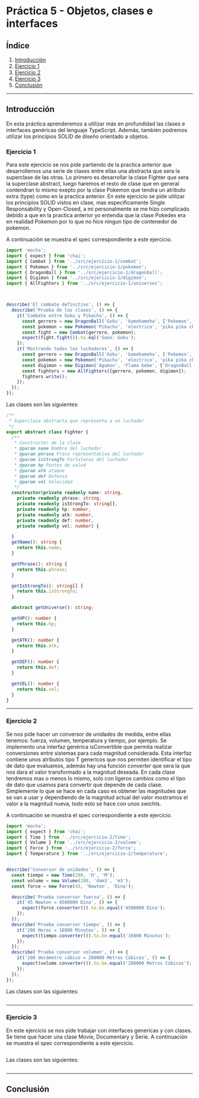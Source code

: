 # Práctica 5 - Objetos, clases e interfaces


## Índice

1. [Introducción](#id1)
2. [Ejercicio 1](#id2)
2. [Ejercicio 2](#id3)
3. [Ejercicio 3](#id4)
4. [Conclusión](#id10)


---------------------

## Introducción<a name="id1"></a>
En esta práctica aprenderemos a utilizar más en profundidad las clases e interfaces genéricas del lenguaje TypeScript. Además, también podremos utilizar los principios SOLID de diseño orientado a objetos.



### Ejercicio 1<a name="id2"></a>
Para este ejercicio se nos pide partiendo de la practica anterior que desarrollemos una serie de clases entre ellas una abstracta que sera la superclase de las otras. Lo primero es desarrollar la clase Fighter que sera la superclase abstract, luego haremos el resto de clase que en general contendran lo mismo exepto por la clase Pokemon que tendra un atributo extra (type) como en la practica anterior. En este ejercicio se pide utilizar los principios SOLID vistos en clase, mas especificamente Single Responsability y Open-Closed, a mi personalmente se me hizo complicado debido a que en la practica anterior yo entendia que la clase Pokedex era en realidad Pokemon por lo que no hice ningun tipo de contenedor de pokemon.

A continuación se muestra el spec correspondiente a este ejercicio.

```typescript
import 'mocha';
import { expect } from 'chai';
import { Combat } from '../src/ejercicio-1/combat';
import { Pokemon } from '../src/ejercicio-1/pokemon';
import { DragonBall } from '../src/ejercicio-1/dragonball';
import { Digimon } from '../src/ejercicio-1/digimon';
import { AllFighters } from '../src/ejercicio-1/universes';



describe('El combate definitivo', () => {
  describe('Prueba de las clases', () => {
    it('Combate entre Goku y Pikachu', () => {
      const gerrero = new DragonBall('Goku', 'kamehameha', ['Pokemon', 'Digimon'], 1000, 500, 200, 400);
      const pokemon = new Pokemon('Pikachu', 'electrico', 'pika pika chuuuu', ['Dragon', 'Digimon'], 200, 100, 50, 100);
      const fight = new Combat(gerrero, pokemon);
      expect(fight.fight()).to.eql('Ganó: Goku');
    });
    it('Mostrando todos los luchadores', () => {
      const gerrero = new DragonBall('Goku', 'kamehameha', ['Pokemon', 'Digimon'], 1000, 500, 200, 400);
      const pokemon = new Pokemon('Pikachu', 'electrico', 'pika pika chuuuu', ['DragonBall', 'Digimon'], 200, 100, 50, 100);
      const digimon = new Digimon('Agumon', 'Flama bebe', ['DragonBall'], 500, 150, 200, 100);
      const fighters = new AllFighters([gerrero, pokemon, digimon]);
      fighters.write();
    });
  });
});
```
Las clases son las siguientes:
```typescript
/**
 * Superclase abstracta que representa a un luchador
 */
export abstract class Fighter {
  /**
   * Constructor de la clase
   * @param name Nombre del luchador
   * @param phrase Frace representativa del luchador
   * @param isStrongTo Fortalezas del luchador
   * @param hp Puntos de salud
   * @param atk ataque
   * @param def Defensa
   * @param vel Velocidad
   */
  constructor(private readonly name: string, 
    private readonly phrase: string, 
    private readonly isStrongTo: string[],
    private readonly hp: number, 
    private readonly atk: number, 
    private readonly def: number, 
    private readonly vel: number) {

  }
  getName(): string {
    return this.name;
  }

  getPhrase(): string {
    return this.phrase;
  }

  getIsStrongTo(): string[] {
    return this.isStrongTo;
  }

  abstract getUniverse(): string;

  getHP(): number {
    return this.hp;
  }

  getATK(): number {
    return this.atk;
  }

  getDEF(): number {
    return this.def;
  }

  getVEL(): number {
    return this.vel;
  }
}

```

---------------------

### Ejercicio 2<a name="id3"></a>
Se nos pide hacer un conversor de unidades de medida, entre ellas tenemos: fuerza, volumen, temperatura y tiempo, por ejemplo. Se implemento una interfaz genérica isConvertible que permita realizar conversiones entre sistemas para cada magnitud considerada. Esta interfaz contiene unos atributos tipo T genericos que nos permiten identificar el tipo de dato que evaluamos, además hay una función *converter* que sera la que nos dara el valor transformado a la magnitud deseada. En cada clase tendremos mas o menos lo mismo, solo con ligeros cambios como el tipo de dato que usamos para convertir que depende de cada clase. Simplemente lo que se hace en cada caso es obtener las magnitudes que se van a usar y dependiendo de la magnitud actual del valor mostramos el valor a la magnitud nueva, todo esto se hace con unos swichts.  

A continuación se muestra el spec correspondiente a este ejercicio.

```typescript
import 'mocha';
import { expect } from 'chai';
import { Time } from '../src/ejercicio-2/time';
import { Volume } from '../src/ejercicio-2/volume';
import { Force } from '../src/ejercicio-2/force';
import { Temperature } from '../src/ejercicio-2/temperature';


describe('Conversor de unidades', () => {
  const tiempo = new Time(280, 'H', 'M');
  const volume = new Volume(280, 'dam3', 'm3');
  const force = new Force(45, 'Newton', 'Dina');

  describe('Prueba conversor fuerza', () => {
    it('45 Newton = 4500000 Dina', () => {
      expect(force.converter()).to.be.equal('4500000 Dina');
    });
  });
  describe('Prueba conversor tiempo', () => {
    it('280 Horas = 16800 Minutos', () => {
      expect(tiempo.converter()).to.be.equal('16800 Minutos');
    });
  });
  describe('Prueba conversor volumen', () => {
    it('280 decámetro cúbico = 280000 Metros Cúbicos', () => {
      expect(volume.converter()).to.be.equal('280000 Metros Cúbicos');
    });
  });
});

```
Las clases son las siguientes:
```typescript


```

---------------------

### Ejercicio 3<a name="id4"></a>
En este ejercicio se nos pide trabajar con interfaces genericas y con clases. Se tiene que hacer una clase Movie, Documentary y Serie.
A continuación se muestra el spec correspondiente a este ejercicio.

```typescript

```
Las clases son las siguientes:
```typescript


```

---------------------


## Conclusión<a name="id10"></a>


